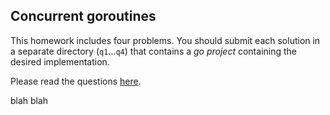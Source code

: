 ## Concurrent goroutines
This homework includes four problems. You should submit each solution in a separate
directory (`q1`...`q4`) that contains a _go project_ containing the desired implementation.

Please read the questions [here](https://docs.google.com/document/d/1QwBRmriP1tasHFQMsWUujAQMtirsPJyjTim8iCnZNZ4/edit?usp=sharing).

blah blah